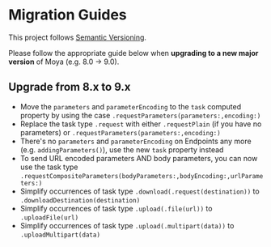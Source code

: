 # Migration Guides

This project follows [Semantic Versioning](http://semver.org).

Please follow the appropriate guide below when **upgrading to a new major version** of Moya (e.g. 8.0 -> 9.0).

## Upgrade from 8.x to 9.x

- Move the `parameters` and `parameterEncoding` to the `task` computed property by using the case `.requestParameters(parameters:,encoding:)`
- Replace the task type `.request` with either `.requestPlain` (if you have no parameters) or `.requestParameters(parameters:,encoding:)`
- There's no `parameters` and `parameterEncoding` on Endpoints any more (e.g. `addingParameters()`), use the new `task` property instead
- To send URL encoded parameters AND body parameters, you can now use the task type `.requestCompositeParameters(bodyParameters:,bodyEncoding:,urlParameters:)`
- Simplify occurrences of task type `.download(.request(destination))` to `.downloadDestination(destination)`
- Simplify occurrences of task type `.upload(.file(url))` to `.uploadFile(url)`
- Simplify occurrences of task type `.upload(.multipart(data))` to `.uploadMultipart(data)`
